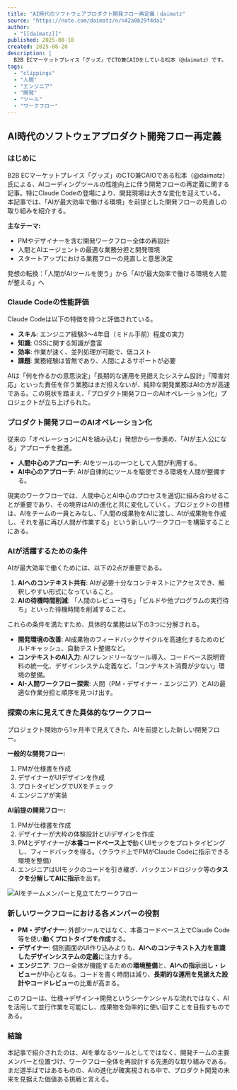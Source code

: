 ```yaml
---
title: "AI時代のソフトウェアプロダクト開発フロー再定義｜daimatz"
source: "https://note.com/daimatz/n/n42a0b29f4da1"
author:
  - "[[daimatz]]"
published: 2025-08-18
created: 2025-08-20
description: |
  B2B ECマーケットプレイス「グッズ」でCTO兼CAIOをしている松本（@daimatz）です。 この半年で Claude Code をはじめとするAIコーディングツールの性能向上により、開発の現場で大きな変化が起きています。特に2025年5月に Claude Code が一般公開されてからのエンジニアコミュニティの熱狂は周知の事実でしょう。私個人としても、コーディングエージェントの評価を進める中で Claude Code はキャズムを超えたと認識し、使い方によっては人間のエンジニアと遜色ない、もしくは上回る能力を持つようになったことを実感しました。 この記事では、社内で「AIが最大効率で働ける環境」を前提とした開発フローの根本的に見直している取り組みについて紹介したいと思います。
tags:
  - "clippings"
  - "人間"
  - "エンジニア"
  - "開発"
  - "ツール"
  - "ワークフロー"
---
```


## AI時代のソフトウェアプロダクト開発フロー再定義

### はじめに

B2B ECマーケットプレイス「グッズ」のCTO兼CAIOである松本（@daimatz）氏による、AIコーディングツールの性能向上に伴う開発フローの再定義に関する記事。特にClaude Codeの登場により、開発現場は大きな変化を迎えている。本記事では、「AIが最大効率で働ける環境」を前提とした開発フローの見直しの取り組みを紹介する。

**主なテーマ:**

* PMやデザイナーを含む開発ワークフロー全体の再設計
* 人間とAIエージェントの最適な業務分担と開発環境
* スタートアップにおける業務フローの見直しと意思決定

発想の転換：「人間がAIツールを使う」から「AIが最大効率で働ける環境を人間が整える」へ

### Claude Codeの性能評価

Claude Codeは以下の特徴を持つと評価されている。

* **スキル**: エンジニア経験3〜4年目（ミドル手前）程度の実力
* **知識**: OSSに関する知識が豊富
* **効率**: 作業が速く、並列処理が可能で、低コスト
* **課題**: 業務経験は皆無であり、人間によるサポートが必要

AIは「何を作るかの意思決定」「長期的な運用を見据えたシステム設計」「障害対応」といった責任を伴う業務はまだ担えないが、純粋な開発業務はAIの方が高速である。この現状を踏まえ、「プロダクト開発フローのAIオペレーション化」プロジェクトが立ち上げられた。

### プロダクト開発フローのAIオペレーション化

従来の「オペレーションにAIを組み込む」発想から一歩進め、「AIが主人公になる」アプローチを推進。

* **人間中心のアプローチ**: AIをツールの一つとして人間が利用する。
* **AI中心のアプローチ**: AIが自律的にツールを駆使できる環境を人間が整備する。

現実のワークフローでは、人間中心とAI中心のプロセスを適切に組み合わせることが重要であり、その境界はAIの進化と共に変化していく。プロジェクトの目標は、AIをチームの一員とみなし、「人間の成果物をAIに渡し、AIが成果物を作成し、それを基に再び人間が作業する」という新しいワークフローを構築することにある。

### AIが活躍するための条件

AIが最大効率で働くためには、以下の2点が重要である。

1. **AIへのコンテキスト共有**: AIが必要十分なコンテキストにアクセスでき、解釈しやすい形式になっていること。
2. **AIの待機時間削減**: 「人間のレビュー待ち」「ビルドや他プログラムの実行待ち」といった待機時間を削減すること。

これらの条件を満たすため、具体的な業務は以下の3つに分解される。

* **開発環境の改善**: AI成果物のフィードバックサイクルを高速化するためのビルドキャッシュ、自動テスト整備など。
* **コンテキストのAI入力**: AIフレンドリーなツール導入、コードベース説明資料の統一化、デザインシステム定義など、「コンテキスト消費が少ない」環境の整備。
* **AI-人間ワークフロー探索**: 人間（PM・デザイナー・エンジニア）とAIの最適な作業分担と順序を見つけ出す。

### 探索の末に見えてきた具体的なワークフロー

プロジェクト開始から1ヶ月半で見えてきた、AIを前提とした新しい開発フロー。

**一般的な開発フロー:**

1. PMが仕様書を作成
2. デザイナーがUIデザインを作成
3. プロトタイピングでUXをチェック
4. エンジニアが実装

**AI前提の開発フロー:**

1. PMが仕様書を作成
2. デザイナーが大枠の体験設計とUIデザインを作成
3. PMとデザイナーが**本番コードベース上で**動くUIモックをプロトタイピングし、フィードバックを得る。（クラウド上でPMがClaude Codeに指示できる環境を整備）
4. エンジニアはUIモックのコードを引き継ぎ、バックエンドロジック等の**タスクを分解してAIに指示**を出す。

![AIをチームメンバーと見立てたワークフロー](https://assets.st-note.com/img/1755449481-P2j3lTBJDn5tVcO7SkuQCIXK.png)

### 新しいワークフローにおける各メンバーの役割

* **PM・デザイナー**: 外部ツールではなく、本番コードベース上でClaude Code等を使い**動くプロトタイプを作成**する。
* **デザイナー**: 個別画面のUI作り込みよりも、**AIへのコンテキスト入力を意識したデザインシステムの定義**に注力する。
* **エンジニア**: フロー全体が機能するための**環境整備**と、**AIへの指示出し・レビュー**が中心となる。コードを書く時間は減り、**長期的な運用を見据えた設計やコードレビュー**の比重が高まる。

このフローは、仕様→デザイン→開発というシーケンシャルな流れではなく、AIを活用して並行作業を可能にし、成果物を効率的に使い回すことを目指すものである。

### 結論

本記事で紹介されたのは、AIを単なるツールとしてではなく、開発チームの主要メンバーと位置づけ、ワークフロー全体を再設計する先進的な取り組みである。まだ道半ばではあるものの、AIの進化が確実視される中で、プロダクト開発の未来を見据えた価値ある挑戦と言える。
